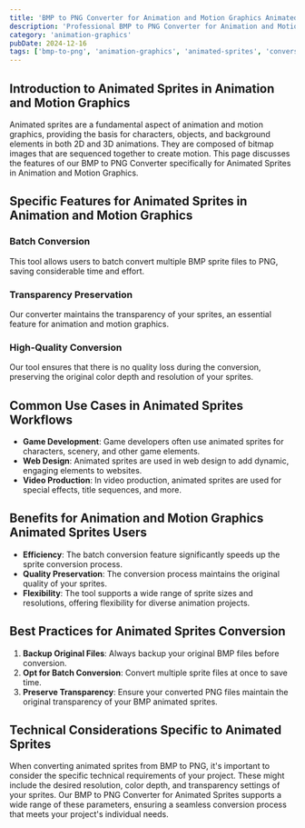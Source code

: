 ```yaml
---
title: 'BMP to PNG Converter for Animation and Motion Graphics Animated Sprites'
description: 'Professional BMP to PNG Converter for Animation and Motion Graphics Animated Sprites. Optimized for Animation and Motion Graphics animated sprites workflows.'
category: 'animation-graphics'
pubDate: 2024-12-16
tags: ['bmp-to-png', 'animation-graphics', 'animated-sprites', 'conversion']
---
```


## Introduction to Animated Sprites in Animation and Motion Graphics

Animated sprites are a fundamental aspect of animation and motion graphics, providing the basis for characters, objects, and background elements in both 2D and 3D animations. They are composed of bitmap images that are sequenced together to create motion. This page discusses the features of our BMP to PNG Converter specifically for Animated Sprites in Animation and Motion Graphics.

## Specific Features for Animated Sprites in Animation and Motion Graphics

### Batch Conversion

This tool allows users to batch convert multiple BMP sprite files to PNG, saving considerable time and effort.

### Transparency Preservation

Our converter maintains the transparency of your sprites, an essential feature for animation and motion graphics.

### High-Quality Conversion

Our tool ensures that there is no quality loss during the conversion, preserving the original color depth and resolution of your sprites.

## Common Use Cases in Animated Sprites Workflows

- **Game Development**: Game developers often use animated sprites for characters, scenery, and other game elements.
- **Web Design**: Animated sprites are used in web design to add dynamic, engaging elements to websites.
- **Video Production**: In video production, animated sprites are used for special effects, title sequences, and more.

## Benefits for Animation and Motion Graphics Animated Sprites Users

- **Efficiency**: The batch conversion feature significantly speeds up the sprite conversion process.
- **Quality Preservation**: The conversion process maintains the original quality of your sprites.
- **Flexibility**: The tool supports a wide range of sprite sizes and resolutions, offering flexibility for diverse animation projects.

## Best Practices for Animated Sprites Conversion

1. **Backup Original Files**: Always backup your original BMP files before conversion.
2. **Opt for Batch Conversion**: Convert multiple sprite files at once to save time.
3. **Preserve Transparency**: Ensure your converted PNG files maintain the original transparency of your BMP animated sprites.

## Technical Considerations Specific to Animated Sprites

When converting animated sprites from BMP to PNG, it's important to consider the specific technical requirements of your project. These might include the desired resolution, color depth, and transparency settings of your sprites. Our BMP to PNG Converter for Animated Sprites supports a wide range of these parameters, ensuring a seamless conversion process that meets your project's individual needs.